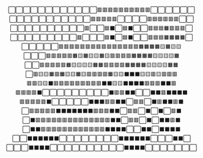 <p align="center">
⬜⬜⬜⬜⬜⬜⬜⬜⬜⬜⬜⬜🟥🟥🟥🟥🟥🟥🟥🟥🟥🟥⬜⬜⬜⬜⬜⬜ </br>
⬜⬜⬜⬜⬜⬜⬜⬜⬜⬜⬜🟥🟥🟥🟥🟥⬜⬜⬜⬜🟥🟦🟥🟥🟥🟥⬜⬜ </br>
⬜⬜⬜⬜⬜⬜⬜⬜⬜⬜🟥⬜⬜🟦⬛⬜🟦⬛⬜⬜🟥🟦🟦🟧🟥🟥🟥⬜ </br>
⬜⬜⬜⬜⬜⬜⬜⬜⬜🟥⬜⬜⬜🟦⬛⬜🟦⬛⬜⬜🟥🟦🟦🟧🟧🟧🟧⬜ </br>
⬜⬜⬜⬜⬜🟥🟥🟥🟥🟥🟥🟥🟥🟥🟥🟥🟥🟥🟥🟥🟧🟧🟧🟧🟨🟧🟨🟨 </br>
⬜⬜⬜🟥🟥🟥🟥🟥🟧🟨🟧🟨🟨🟧🟨🟥🟥🟥🟥🟧🟧🟧🟧🟨🟨🟨🟨🟧 </br>
⬜⬜🟥🟥🟥🟥🟥🟧🟨🟨🟨🟨🟧🟧🟥🟥🟥🟥🟧🟧🟧🟧🟨🟨🟨🟨🟧🟧 </br>
⬜🟥🟨🟨🟧🟥🟧🟨🟨🟧🟨🟥🟥🟥🟥🟧🟨🟨⬛⬛⬛🟨🟨🟥🟨🟥🟥🟥 </br>
🟥🟥🟨🟨⬛🟥🟥🟥🟥🟥🟥🟥🟥🟥⬛⬛🟨🟨⬛⬛⬛⬛🟥🟥🟥⬛⬛🟥 </br>
🟥🟥🟥🟥⬛⬜⬜⬜⬜⬜⬜⬜⬜⬜⬛🟥🟥⬛⬛⬜⬜⬛⬛🟥⬛⬛⬛⬛ </br>
🟥🟥🟥🟥🟥⬛⬜⬜⬜⬜⬜⬛⬛⬛🟥🟥⬛⬛⬜🟥🟥⬜⬛🟥⬛⬛🟥⬛ </br>
⬜🟥🟥🟥🟥🟥⬛⬛⬛⬛⬛⬛⬛🟥🟥🟥⬛⬛⬜🟥🟥⬜⬛⬜⬛⬜🟥⬛ </br>
⬜⬛🟥🟥🟥🟥🟥🟥🟥🟥🟥🟥🟥🟥🟥🟥⬛⬛⬜🟥🟥⬜⬛⬜⬛⬛🟥⬛ </br>
⬜⬛⬛🟥🟥🟥🟥🟥🟥🟥🟥🟥🟥🟥🟥⬛⬛⬛⬛⬜⬜⬛⬛⬜⬛⬛⬛⬛ </br>
⬜⬜⬛⬛⬛⬛⬛⬛⬜⬜⬜⬜⬜⬜⬜⬜⬛⬛⬛⬛⬛⬛⬜⬜⬜⬛⬛⬜ </br>
⬜⬜⬜⬛⬛⬛⬛⬜⬜⬜⬜⬜⬜⬜⬜⬜⬜⬛⬛⬛⬛⬜⬜⬜⬜⬜⬜⬜ </br>
</p>
